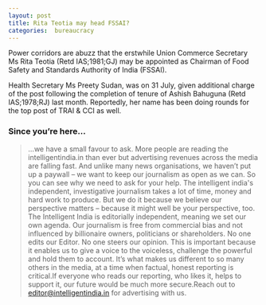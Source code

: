 ```yaml
---
layout: post
title: Rita Teotia may head FSSAI?
categories:  bureaucracy 
---
```


Power corridors are abuzz that the erstwhile Union Commerce Secretary Ms Rita Teotia (Retd IAS;1981;GJ) may be appointed as Chairman of Food Safety and Standards Authority of India (FSSAI).

Health Secretary Ms Preety Sudan, was on 31 July, given additional charge of the post following the completion of tenure of Ashish Bahuguna (Retd IAS;1978;RJ) last month. Reportedly, her name has been doing rounds for the top post of TRAI & CCI as well. 



### Since you’re here…


>  ...we have a small favour to ask. More people are reading the intelligentindia.in than ever but advertising revenues across the media are falling fast. And unlike many news organisations, we haven’t put up a paywall – we want to keep our journalism as open as we can. So you can see why we need to ask for your help. The intelligent india's  independent, investigative journalism takes a lot of time, money and hard work to produce. But we do it because we believe our perspective matters – because it might well be your perspective, too.
	The Intelligent India is editorially independent, meaning we set our own agenda. Our journalism is free from commercial bias and not influenced by billionaire owners, politicians or shareholders. No one edits our Editor. No one steers our opinion. This is important because it enables us to give a voice to the voiceless, challenge the powerful and hold them to account. It’s what makes us different to so many others in the media, at a time when factual, honest reporting is critical.If everyone who reads our reporting, who likes it, helps to support it, our future would be much more secure.Reach out to editor@intelligentindia.in for advertising with us. 